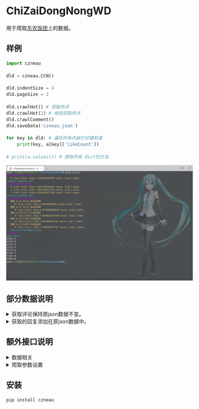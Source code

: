# ChiZaiDongNongWD
用于爬取[东农饭团](http://czneau.com/)上的数据。

## 样例
```python
import czneau

dld = czneau.CCN()

dld.indentSize = 4
dld.pageSize = 2

dld.crawlHot() # 获取热评
dld.crawlHot(2) # 继续获取热评
dld.crawlComment()
dld.saveData('czneau.json')

for key in dld: # 遍历所有内容打印键和值
    print(key, a[key]['likeCount'])

# print(a.values()) # 拥有所有 dict的方法
```
![process](demo/Snipaste_2022-04-05_16-27-23.png)

## 部分数据说明
<details>
<summary>获取评论保持原json数据不变。</summary>

```python
CCN() = {
    int() # 键值，即为 value中的 id
    :{
        'id': int(), # 使用 id 判定是否为相同数据
        'content': str(), # 评论内容
        'likeCount': int(), # 点赞数
        'commentCount': int(), # 评论数
        'commentList': list(), # 仅在 commentCount 非 0 时有该关键字，非原 json数据
        ##...
    },
    ##...
}
```
</details>
<details>
<summary>获取的回复添加在原json数据中。</summary>

```python
# commentCount非 0 时有
CCN()[0]['commentList'] = [
    {
        'id': int(), # 该 id 不参与任何判断
        'content': str(), # 回复内容
        'likeCount': int(), # 回复点赞数
        ##...
    },
    ##...
]
```
</details>

## 额外接口说明
<details>
<summary>数据相关</summary>

```python
## 爬取热评
def crawlHot(self,
    crawlTimes=1, # 爬取次数；(2022/4/3)默认'pageSize'='29'下，当其值约为3500时可以爬取所有数据(该值为估算，没有测试)。
    sleepTime=None, # 每次爬取间隔,默认在[0, 1]秒之间
    level=0 # 为优化后续封装的输出做的工作
) -> int: ...

## 爬取最新评论
def crawlNew(self,
    crawlTimes=1,
    sleepTime=None, # 每次爬取间隔,默认在[0, 1]秒之间
    level=0
) -> int: ...

## 爬取评论回复 // 默认爬取时不爬取评论
def crawlComment(self,
    sleepTime=None, # 每次爬取间隔,默认在[0, 3]秒之间
    level=0
) -> None: ...
## 加载已有数据
def loadData(self,
    file: str # 数据存放地址
) -> bool: ...

## 保存数据
def saveData(self,
    file: str # 数据存放地址
) -> bool:
```
</details>


<details>
<summary>爬取参数设置</summary>

```python
CCN().proxies = { # 代理设置
    'http': 'http://0.0.0.0:0000',
    'https': 'https://0.0.0.0:0000'
}
CCN().pageSize = 17 # 每次请求数据大小，默认在[15, 29]内随机选取，不能超过 29
CCN().indentSize = 4 # 用于控制输出缩进，默认为 2
CCN().userAgent = [] # 接受一个字符串或列表，请求用户代理从这里随机选取。默认有 51条
```
</details>


## 安装
```bash
pip install czneau
```
